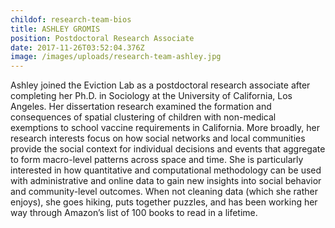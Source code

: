 ```yaml
---
childof: research-team-bios
title: ASHLEY GROMIS
position: Postdoctoral Research Associate
date: 2017-11-26T03:52:04.376Z
image: /images/uploads/research-team-ashley.jpg
---
```

Ashley joined the Eviction Lab as a postdoctoral research associate after completing her Ph.D. in Sociology at the University of California, Los Angeles. Her dissertation research examined the formation and consequences of spatial clustering of children with non-medical exemptions to school vaccine requirements in California. More broadly, her research interests focus on how social networks and local communities provide the social context for individual decisions and events that aggregate to form macro-level patterns across space and time. She is particularly interested in how quantitative and computational methodology can be used with administrative and online data to gain new insights into social behavior and community-level outcomes. When not cleaning data (which she rather enjoys), she goes hiking, puts together puzzles, and has been working her way through Amazon’s list of 100 books to read in a lifetime.
